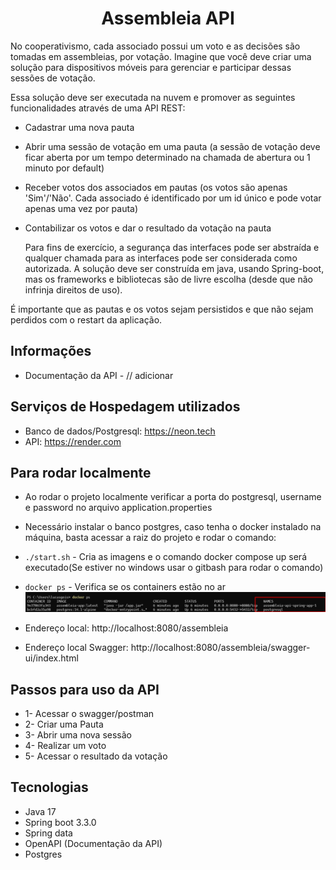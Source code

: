 <h1 style="text-align: center;">Assembleia API</h1>


No cooperativismo, cada associado possui um voto e as decisões são tomadas em assembleias, por votação. Imagine que você deve criar uma solução para dispositivos móveis para gerenciar e participar dessas sessões de votação.

Essa solução deve ser executada na nuvem e promover as seguintes funcionalidades através de uma API REST:

- Cadastrar uma nova pauta
- Abrir uma sessão de votação em uma pauta (a sessão de votação deve ficar aberta por um tempo determinado na chamada de abertura ou 1 minuto por default)
- Receber votos dos associados em pautas (os votos são apenas 'Sim'/'Não'. Cada associado é identificado por um id único e pode votar apenas uma vez por pauta)
- Contabilizar os votos e dar o resultado da votação na pauta

  Para fins de exercício, a segurança das interfaces pode ser abstraída e qualquer chamada para as interfaces pode ser considerada como autorizada. A solução deve ser construída em java, usando Spring-boot, mas os frameworks e bibliotecas são de livre escolha (desde que não infrinja direitos de uso).

É importante que as pautas e os votos sejam persistidos e que não sejam perdidos com o restart da aplicação.


## Informações
* Documentação da API - // adicionar

## Serviços de Hospedagem utilizados 
- Banco de dados/Postgresql: https://neon.tech
- API: https://render.com

## Para rodar localmente
* Ao rodar o projeto localmente verificar a porta do postgresql, username e password no arquivo application.properties

* Necessário instalar o banco postgres, caso tenha o docker instalado na máquina, basta acessar a raiz do projeto 
e rodar o comando:
* `./start.sh` - Cria as imagens e o comando docker compose up será executado(Se estiver no windows usar o gitbash para rodar o comando)

* `docker ps` - Verifica se os containers estão no ar
![img.png](img.png)
* Endereço local: http://localhost:8080/assembleia
* Endereço local Swagger: http://localhost:8080/assembleia/swagger-ui/index.html

## Passos para uso da API
* 1- Acessar o swagger/postman
* 2- Criar uma Pauta
* 3- Abrir uma nova sessão
* 4- Realizar um voto
* 5- Acessar o resultado da votação

## Tecnologias
* Java 17
* Spring boot 3.3.0
* Spring data
* OpenAPI (Documentação da API)
* Postgres
